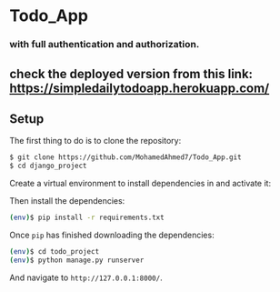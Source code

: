 # Todo_App

### with full authentication and authorization.

## check the deployed version from this link: https://simpledailytodoapp.herokuapp.com/

## Setup

The first thing to do is to clone the repository:

```sh
$ git clone https://github.com/MohamedAhmed7/Todo_App.git
$ cd django_project
```
Create a virtual environment to install dependencies in and activate it:

Then install the dependencies:

```sh
(env)$ pip install -r requirements.txt
```

Once `pip` has finished downloading the dependencies:
```sh
(env)$ cd todo_project
(env)$ python manage.py runserver
```
And navigate to `http://127.0.0.1:8000/`.

